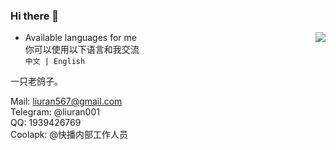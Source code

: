 ### Hi there 👋  
<img src="https://github-readme-stats.mrdulin.vercel.app/api?username=liuran001&show_icons=true&hide_border=true&icon_color=586069&title_color=a0a9af" align="right">

- Available languages for me  
你可以使用以下语言和我交流  
`中文 | English`  

一只老鸽子。  

Mail: liuran567@gmail.com  
Telegram: @liuran001  
QQ: 1939426769  
Coolapk: @快播内部工作人员  
